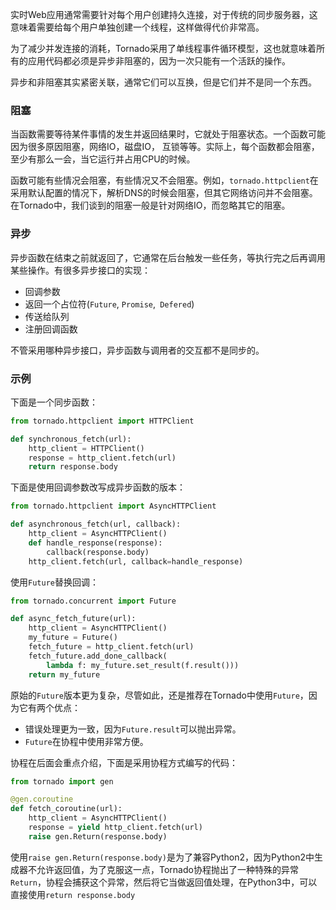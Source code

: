 实时Web应用通常需要针对每个用户创建持久连接，对于传统的同步服务器，这意味着需要给每个用户单独创建一个线程，这样做得代价非常高。

为了减少并发连接的消耗，Tornado采用了单线程事件循环模型，这也就意味着所有的应用代码都必须是异步非阻塞的，因为一次只能有一个活跃的操作。

异步和非阻塞其实紧密关联，通常它们可以互换，但是它们并不是同一个东西。

### 阻塞

当函数需要等待某件事情的发生并返回结果时，它就处于阻塞状态。一个函数可能因为很多原因阻塞，网络IO，磁盘IO， 互锁等等。实际上，每个函数都会阻塞，至少有那么一会，当它运行并占用CPU的时候。

函数可能有些情况会阻塞，有些情况又不会阻塞。例如，`tornado.httpclient`在采用默认配置的情况下，解析DNS的时候会阻塞，但其它网络访问并不会阻塞。在Tornado中，我们谈到的阻塞一般是针对网络IO，而忽略其它的阻塞。

### 异步

异步函数在结束之前就返回了，它通常在后台触发一些任务，等执行完之后再调用某些操作。有很多异步接口的实现：

- 回调参数
- 返回一个占位符(`Future`, `Promise`,` Defered`)
- 传送给队列
- 注册回调函数

不管采用哪种异步接口，异步函数与调用者的交互都不是同步的。

### 示例

下面是一个同步函数：

```python
from tornado.httpclient import HTTPClient

def synchronous_fetch(url):
    http_client = HTTPClient()
    response = http_client.fetch(url)
    return response.body
```

下面是使用回调参数改写成异步函数的版本：

```python
from tornado.httpclient import AsyncHTTPClient

def asynchronous_fetch(url, callback):
    http_client = AsyncHTTPClient()
    def handle_response(response):
        callback(response.body)
    http_client.fetch(url, callback=handle_response)
```

使用`Future`替换回调：

```python
from tornado.concurrent import Future

def async_fetch_future(url):
    http_client = AsyncHTTPClient()
    my_future = Future()
    fetch_future = http_client.fetch(url)
    fetch_future.add_done_callback(
        lambda f: my_future.set_result(f.result()))
    return my_future
```

原始的`Future`版本更为复杂，尽管如此，还是推荐在Tornado中使用`Future`，因为它有两个优点：

- 错误处理更为一致，因为`Future.result`可以抛出异常。
- `Future`在协程中使用非常方便。

协程在后面会重点介绍，下面是采用协程方式编写的代码：

```python
from tornado import gen

@gen.coroutine
def fetch_coroutine(url):
    http_client = AsyncHTTPClient()
    response = yield http_client.fetch(url)
    raise gen.Return(response.body)
```

使用`raise gen.Return(response.body)`是为了兼容Python2，因为Python2中生成器不允许返回值，为了克服这一点，Tornado协程抛出了一种特殊的异常`Return`，协程会捕获这个异常，然后将它当做返回值处理，在Python3中，可以直接使用`return response.body`